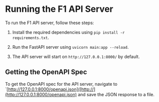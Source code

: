 # Running the F1 API Server

To run the F1 API server, follow these steps:

1. Install the required dependencies using `pip install -r requirements.txt`.

2. Run the FastAPI server using `uvicorn main:app --reload`.

3. The API server will start on `http://127.0.0.1:8000/` by default.

## Getting the OpenAPI Spec

To get the OpenAPI spec for the API server, navigate to `[http://127.0.0.1:8000/openapi.json]([http://](http://127.0.0.1:8000/openapi.json) and save the JSON response to a file.
